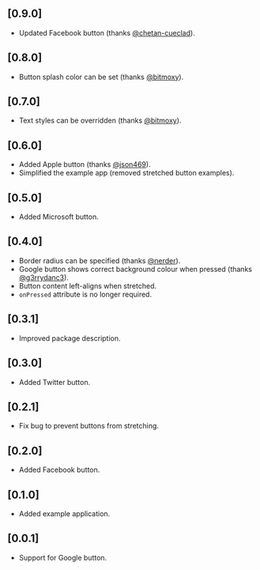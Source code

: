## [0.9.0]

* Updated Facebook button (thanks [@chetan-cueclad](https://github.com/chetan-cueclad)).

## [0.8.0]

* Button splash color can be set (thanks [@bitmoxy](https://github.com/bitmoxy)).

## [0.7.0]

* Text styles can be overridden (thanks [@bitmoxy](https://github.com/bitmoxy)).

## [0.6.0]

* Added Apple button (thanks [@json469](https://github.com/json469)).
* Simplified the example app (removed stretched button examples).

## [0.5.0]

* Added Microsoft button.

## [0.4.0]

* Border radius can be specified (thanks [@nerder](https://github.com/nerder)).
* Google button shows correct background colour when pressed (thanks [@g3rrydanc3](https://github.com/g3rrydanc3)).
* Button content left-aligns when stretched.
* `onPressed` attribute is no longer required.

## [0.3.1]

* Improved package description.

## [0.3.0]

* Added Twitter button.

## [0.2.1]

* Fix bug to prevent buttons from stretching.

## [0.2.0]

* Added Facebook button.

## [0.1.0]

* Added example application.

## [0.0.1]

* Support for Google button.
